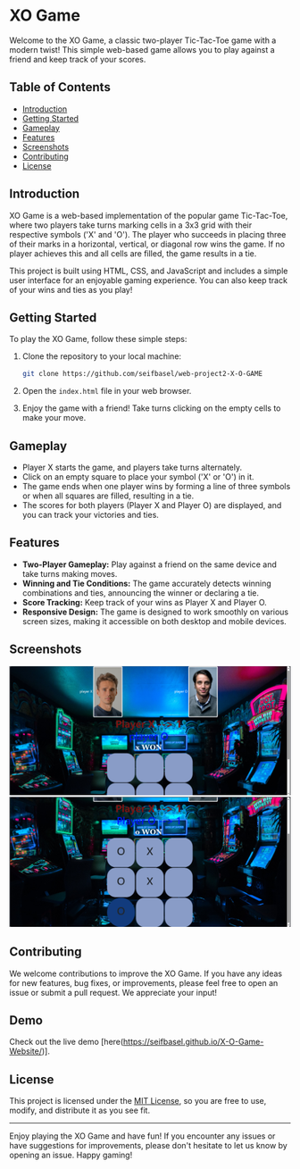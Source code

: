 # XO Game

Welcome to the XO Game, a classic two-player Tic-Tac-Toe game with a modern twist! This simple web-based game allows you to play against a friend and keep track of your scores.

## Table of Contents

- [Introduction](#introduction)
- [Getting Started](#getting-started)
- [Gameplay](#gameplay)
- [Features](#features)
- [Screenshots](#screenshots)
- [Contributing](#contributing)
- [License](#license)

## Introduction

XO Game is a web-based implementation of the popular game Tic-Tac-Toe, where two players take turns marking cells in a 3x3 grid with their respective symbols ('X' and 'O'). The player who succeeds in placing three of their marks in a horizontal, vertical, or diagonal row wins the game. If no player achieves this and all cells are filled, the game results in a tie.

This project is built using HTML, CSS, and JavaScript and includes a simple user interface for an enjoyable gaming experience. You can also keep track of your wins and ties as you play!

## Getting Started

To play the XO Game, follow these simple steps:

1. Clone the repository to your local machine:

   ```bash
   git clone https://github.com/seifbasel/web-project2-X-O-GAME
   ```

2. Open the `index.html` file in your web browser.

3. Enjoy the game with a friend! Take turns clicking on the empty cells to make your move.

## Gameplay

- Player X starts the game, and players take turns alternately.
- Click on an empty square to place your symbol ('X' or 'O') in it.
- The game ends when one player wins by forming a line of three symbols or when all squares are filled, resulting in a tie.
- The scores for both players (Player X and Player O) are displayed, and you can track your victories and ties.

## Features

- **Two-Player Gameplay:** Play against a friend on the same device and take turns making moves.
- **Winning and Tie Conditions:** The game accurately detects winning combinations and ties, announcing the winner or declaring a tie.
- **Score Tracking:** Keep track of your wins as Player X and Player O.
- **Responsive Design:** The game is designed to work smoothly on various screen sizes, making it accessible on both desktop and mobile devices.

## Screenshots

![Alt text](gameplay1.png)![Alt text](gameplay1.2.png)

## Contributing

We welcome contributions to improve the XO Game. If you have any ideas for new features, bug fixes, or improvements, please feel free to open an issue or submit a pull request. We appreciate your input!


## Demo

Check out the live demo [here(https://seifbasel.github.io/X-O-Game-Website/)].


## License

This project is licensed under the [MIT License](LICENSE), so you are free to use, modify, and distribute it as you see fit.

---

Enjoy playing the XO Game and have fun! If you encounter any issues or have suggestions for improvements, please don't hesitate to let us know by opening an issue. Happy gaming!
